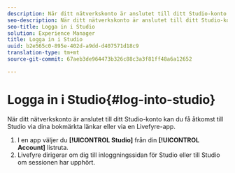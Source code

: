 ```yaml
---
description: När ditt nätverkskonto är anslutet till ditt Studio-konto kan du få åtkomst till Studio via dina bokmärkta länkar eller via en Livefyre-app.
seo-description: När ditt nätverkskonto är anslutet till ditt Studio-konto kan du få åtkomst till Studio via dina bokmärkta länkar eller via en Livefyre-app.
seo-title: Logga in i Studio
solution: Experience Manager
title: Logga in i Studio
uuid: b2e565c0-895e-402d-a9dd-d407571d18c9
translation-type: tm+mt
source-git-commit: 67aeb3de964473b326c88c3a3f81ff48a6a12652

---
```



# Logga in i Studio{#log-into-studio}

När ditt nätverkskonto är anslutet till ditt Studio-konto kan du få åtkomst till Studio via dina bokmärkta länkar eller via en Livefyre-app.

1. I en app väljer du **[!UICONTROL Studio]** från din **[!UICONTROL Account]** listruta.
1. Livefyre dirigerar om dig till inloggningssidan för Studio eller till Studio om sessionen har upphört.
